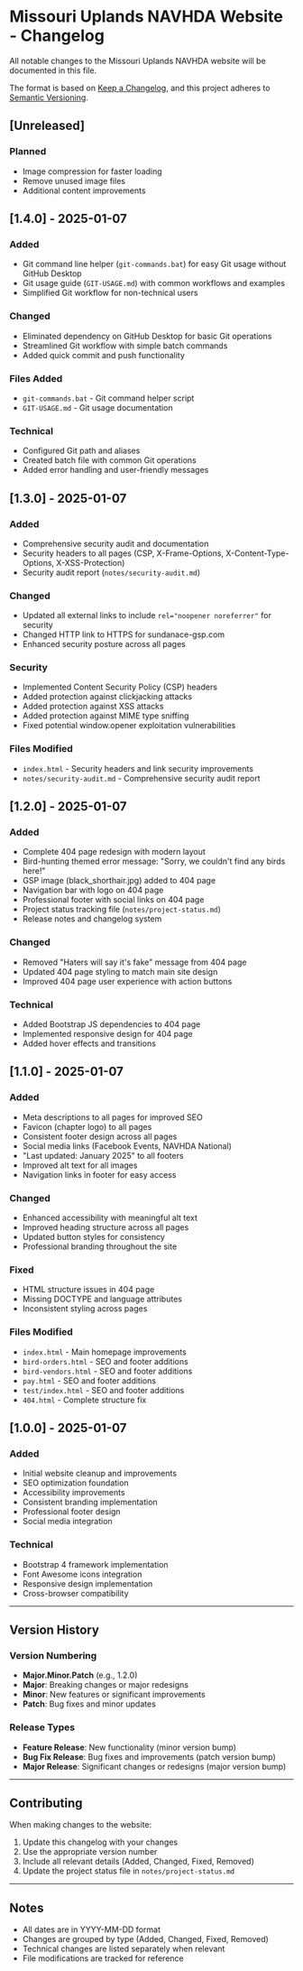 # Missouri Uplands NAVHDA Website - Changelog

All notable changes to the Missouri Uplands NAVHDA website will be documented in this file.

The format is based on [Keep a Changelog](https://keepachangelog.com/en/1.0.0/),
and this project adheres to [Semantic Versioning](https://semver.org/spec/v2.0.0.html).

## [Unreleased]

### Planned
- Image compression for faster loading
- Remove unused image files
- Additional content improvements

## [1.4.0] - 2025-01-07

### Added
- Git command line helper (`git-commands.bat`) for easy Git usage without GitHub Desktop
- Git usage guide (`GIT-USAGE.md`) with common workflows and examples
- Simplified Git workflow for non-technical users

### Changed
- Eliminated dependency on GitHub Desktop for basic Git operations
- Streamlined Git workflow with simple batch commands
- Added quick commit and push functionality

### Files Added
- `git-commands.bat` - Git command helper script
- `GIT-USAGE.md` - Git usage documentation

### Technical
- Configured Git path and aliases
- Created batch file with common Git operations
- Added error handling and user-friendly messages

## [1.3.0] - 2025-01-07

### Added
- Comprehensive security audit and documentation
- Security headers to all pages (CSP, X-Frame-Options, X-Content-Type-Options, X-XSS-Protection)
- Security audit report (`notes/security-audit.md`)

### Changed
- Updated all external links to include `rel="noopener noreferrer"` for security
- Changed HTTP link to HTTPS for sundanace-gsp.com
- Enhanced security posture across all pages

### Security
- Implemented Content Security Policy (CSP) headers
- Added protection against clickjacking attacks
- Added protection against XSS attacks
- Added protection against MIME type sniffing
- Fixed potential window.opener exploitation vulnerabilities

### Files Modified
- `index.html` - Security headers and link security improvements
- `notes/security-audit.md` - Comprehensive security audit report

## [1.2.0] - 2025-01-07

### Added
- Complete 404 page redesign with modern layout
- Bird-hunting themed error message: "Sorry, we couldn't find any birds here!"
- GSP image (black_shorthair.jpg) added to 404 page
- Navigation bar with logo on 404 page
- Professional footer with social links on 404 page
- Project status tracking file (`notes/project-status.md`)
- Release notes and changelog system

### Changed
- Removed "Haters will say it's fake" message from 404 page
- Updated 404 page styling to match main site design
- Improved 404 page user experience with action buttons

### Technical
- Added Bootstrap JS dependencies to 404 page
- Implemented responsive design for 404 page
- Added hover effects and transitions

## [1.1.0] - 2025-01-07

### Added
- Meta descriptions to all pages for improved SEO
- Favicon (chapter logo) to all pages
- Consistent footer design across all pages
- Social media links (Facebook Events, NAVHDA National)
- "Last updated: January 2025" to all footers
- Improved alt text for all images
- Navigation links in footer for easy access

### Changed
- Enhanced accessibility with meaningful alt text
- Improved heading structure across all pages
- Updated button styles for consistency
- Professional branding throughout the site

### Fixed
- HTML structure issues in 404 page
- Missing DOCTYPE and language attributes
- Inconsistent styling across pages

### Files Modified
- `index.html` - Main homepage improvements
- `bird-orders.html` - SEO and footer additions
- `bird-vendors.html` - SEO and footer additions
- `pay.html` - SEO and footer additions
- `test/index.html` - SEO and footer additions
- `404.html` - Complete structure fix

## [1.0.0] - 2025-01-07

### Added
- Initial website cleanup and improvements
- SEO optimization foundation
- Accessibility improvements
- Consistent branding implementation
- Professional footer design
- Social media integration

### Technical
- Bootstrap 4 framework implementation
- Font Awesome icons integration
- Responsive design implementation
- Cross-browser compatibility

---

## Version History

### Version Numbering
- **Major.Minor.Patch** (e.g., 1.2.0)
- **Major**: Breaking changes or major redesigns
- **Minor**: New features or significant improvements
- **Patch**: Bug fixes and minor updates

### Release Types
- **Feature Release**: New functionality (minor version bump)
- **Bug Fix Release**: Bug fixes and improvements (patch version bump)
- **Major Release**: Significant changes or redesigns (major version bump)

---

## Contributing

When making changes to the website:

1. Update this changelog with your changes
2. Use the appropriate version number
3. Include all relevant details (Added, Changed, Fixed, Removed)
4. Update the project status file in `notes/project-status.md`

---

## Notes

- All dates are in YYYY-MM-DD format
- Changes are grouped by type (Added, Changed, Fixed, Removed)
- Technical changes are listed separately when relevant
- File modifications are tracked for reference 